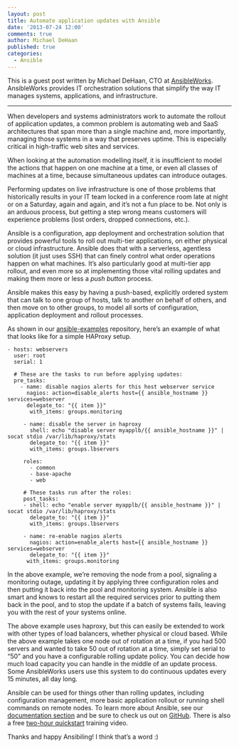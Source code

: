 ```yaml
---
layout: post
title: Automate application updates with Ansible
date: '2013-07-24 12:00'
comments: true
author: Michael DeHaan
published: true
categories:
  - Ansible
---
```


This is a guest post written by Michael DeHaan, CTO at [AnsibleWorks][1].
AnsibleWorks provides IT orchestration solutions that simplify the way IT manages
systems, applications, and infrastructure.

----

When developers and systems administrators work to automate the rollout of
application updates, a common problem is automating web and SaaS architectures
that span more than a single machine and, more importantly, managing those systems
in a way that preserves uptime. This is especially critical in high-traffic web
sites and services.

When looking at the automation modelling itself, it is insufficient to model the
actions that happen on one machine at a time, or even all classes of machines at
a time, because simultaneous updates can introduce outages.

<!-- more -->

Performing updates on live infrastructure is one of those problems that historically
results in your IT team locked in a conference room late at night or on a Saturday,
again and again, and it’s not a fun place to be. Not only is an arduous process,
but getting a step wrong means customers will experience problems (lost orders,
dropped connections, etc.).

Ansible is a configuration, app deployment and orchestration solution that provides
powerful tools to roll out multi-tier applications, on either physical or cloud
infrastructure. Ansible does that with a serverless, agentless solution (it just
uses SSH) that can finely control what order operations happen on what machines.
It’s also particularly good at multi-tier app rollout, and even more so at
implementing those vital rolling updates and making them more or less a *push button*
process.

Ansible makes this easy by having a push-based, explicitly ordered system that
can talk to one group of hosts, talk to another on behalf of others, and then
move on to other groups, to model all sorts of configuration, application
deployment and rollout processes.

As shown in our [ansible-examples][2] repository, here’s an example of what that
looks like for a simple HAProxy setup.

```
- hosts: webservers
  user: root
  serial: 1

  # These are the tasks to run before applying updates:
  pre_tasks:
    - name: disable nagios alerts for this host webserver service
      nagios: action=disable_alerts host={{ ansible_hostname }} services=webserver
      delegate_to: "{{ item }}"
       with_items: groups.monitoring

     - name: disable the server in haproxy
       shell: echo "disable server myapplb/{{ ansible_hostname }}" | socat stdio /var/lib/haproxy/stats
       delegate_to: "{{ item }}"
       with_items: groups.lbservers

     roles:
       - common
       - base-apache
       - web

     # These tasks run after the roles:
     post_tasks:
     - shell: echo "enable server myapplb/{{ ansible_hostname }}" | socat stdio /var/lib/haproxy/stats
       delegate_to: "{{ item }}"
       with_items: groups.lbservers

     - name: re-enable nagios alerts
       nagios: action=enable_alerts host={{ ansible_hostname }} services=webserver
       delegate_to: "{{ item }}"
      with_items: groups.monitoring
```

In the above example, we’re removing the node from a pool, signaling a monitoring
outage, updating it by applying three configuration roles and then putting it
back into the pool and monitoring system. Ansible is also smart and knows to
restart all the required services prior to putting them back in the pool, and
to stop the update if a batch of systems fails, leaving you with the rest of
your systems online.

The above example uses haproxy, but this can easily be extended to work with
other types of load balancers, whether physical or cloud based. While the above
example takes one node out of rotation at a time, if you had 500 servers and
wanted to take 50 out of rotation at a time, simply set serial to “50” and you
have a configurable rolling update policy. You can decide how much load capacity
you can handle in the middle of an update process. Some AnsibleWorks users use
this system to do continuous updates every 15 minutes, all day long.

Ansible can be used for things other than rolling updates, including configuration
management, more basic application rollout or running shell commands on remote
nodes. To learn more about Ansible, see our [documentation section][3] and be
sure to check us out on [GitHub][4]. There is also a free [two-hour quickstart][5]
training video.

Thanks and happy Ansibiling! I think that’s a word :)

[1]: https://ansibleworks.com/
[2]: https://github.com/ansible/ansible-examples
[3]: https://ansibleworks.com/docs/
[4]: https://github.com/ansible/ansible
[5]: https://www.ansibleworks.com/quickstart/
